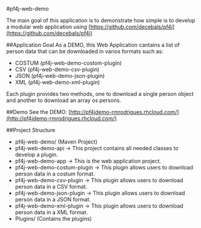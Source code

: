#pf4j-web-demo

The main goal of this application is to demonstrate how simple is to develop a modular web application using [https://github.com/decebals/pf4j](https://github.com/decebals/pf4j)

##Application Goal
As a DEMO, this Web Application cantains a list of person data that can be downloaded in varios formats such as:
* COSTUM (pf4j-web-demo-costom-plugin)
* CSV (pf4j-web-demo-csv-plugin)
* JSON (pf4j-web-demo-json-plugin)
* XML (pf4j-web-demo-xml-plugin)

Each plugin provides two methods, one to download a single person object and another to download an array os persons.

##Demo
See the DEMO: [http://pf4jdemo-rmrodrigues.rhcloud.com/](http://pf4jdemo-rmrodrigues.rhcloud.com/)



##Project Structure
* pf4j-web-demo/ (Maven Project)
*   pf4j-web-demo-api -> This project contains all needed classes to develop a plugin.
*   pf4j-web-demo-app -> This is the web application project.
*   pf4j-web-demo-costum-plugin -> This plugin allows users to download person data in a costum format.
*   pf4j-web-demo-csv-plugin    -> This plugin allows users to download person data in a CSV format. 
*   pf4j-web-demo-json-plugin    -> This plugin allows users to download person data in a JSON format.
*   pf4j-web-demo-xml-plugin    -> This plugin allows users to download person data in a XML format.
* Plugins/ (Contains the plugins)
